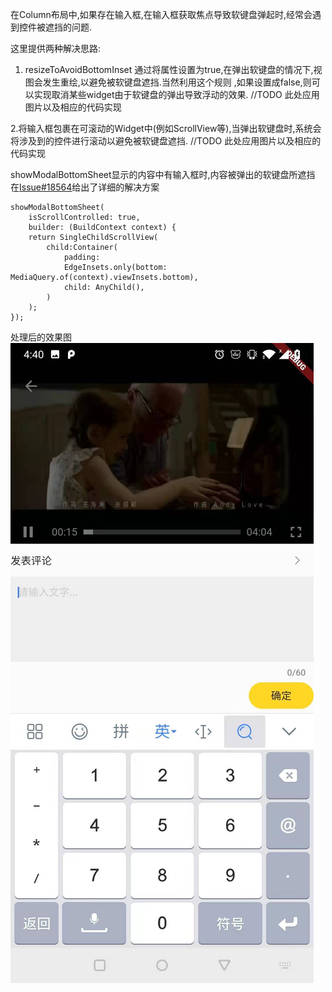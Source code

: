 在Column布局中,如果存在输入框,在输入框获取焦点导致软键盘弹起时,经常会遇到控件被遮挡的问题.

这里提供两种解决思路:
1. resizeToAvoidBottomInset
通过将属性设置为true,在弹出软键盘的情况下,视图会发生重绘,以避免被软键盘遮挡.当然利用这个规则
,如果设置成false,则可以实现取消某些widget由于软键盘的弹出导致浮动的效果.
//TODO 此处应用图片以及相应的代码实现

2.将输入框包裹在可滚动的Widget中(例如ScrollView等),当弹出软键盘时,系统会将涉及到的控件进行滚动以避免被软键盘遮挡.
//TODO 此处应用图片以及相应的代码实现

showModalBottomSheet显示的内容中有输入框时,内容被弹出的软键盘所遮挡
在[Issue#18564](https://github.com/flutter/flutter/issues/18564)给出了详细的解决方案
```
showModalBottomSheet(
    isScrollControlled: true,
    builder: (BuildContext context) {
    return SingleChildScrollView(
        child:Container(
            padding:
            EdgeInsets.only(bottom: MediaQuery.of(context).viewInsets.bottom),
            child: AnyChild(),
        )
    );
});
```
处理后的效果图
![效果图](../screenshots/Flutter/hiddenByKeyboard/hiddenByKeyBoard.jpg)
